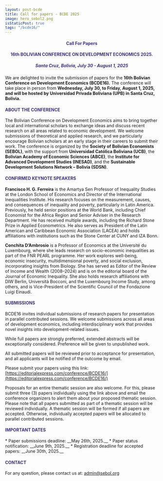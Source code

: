 ```yaml
---
layout: post-bcde
title: Call for papers - BCDE 2025
image: hero_sebol2.png
isStaticPost: true
tags: "/bcde16/"
---
```


<!-- <meta http-equiv="refresh" content="0; url=https://bcde15.sebol.org"> -->

<center><h4 style="color:#3C327C;"> <b>Call For Papers</b> </h4></center>
<center><h4 style="color:#3C327C;"> <b>16th BOLIVIAN CONFERENCE ON DEVELOPMENT ECONOMICS 2025.</b></h4></center>
<center><h5 style="color:#3C327C;"> Santa Cruz, Bolivia, July 30 - August 1, 2025
</h5></center>

We are delighted to invite the submission of papers for the **16th Bolivian Conference on Development Economics (BCDE16).** The conference will take place in person from **Wednesday, July 30, to Friday, August 1, 2025, and will be hosted by Universidad Privada Boliviana (UPB) in Santa Cruz, Bolivia.**

<h4 style="color:#3C327C;"> ABOUT THE CONFERENCE</h4>

The Bolivian Conference on Development Economics aims to bring together local and international scholars to exchange ideas and discuss recent research on all areas related to economic development. We welcome submissions of theoretical and applied research, and we particularly encourage Bolivian scholars at an early stage in their careers to submit their work.
The conference is organized by the **Society of Bolivian Economists (SEBOL)**, with the support from **Universidad Católica Boliviana (UCB)**, the **Bolivian Academy of Economic Sciences (ABCE)**, the **Institute for Advanced Development Studies (INESAD)**, and the **Sustainable Development Solutions Network – Bolivia (SDSN)**.

<h4 style="color:#3C327C;"> CONFIRMED KEYNOTE SPEAKERS</h4>

**Francisco H. G. Ferreira** is the Amartya Sen Professor of Inequality Studies at the London School of Economics and Director of the International Inequalities Institute. His research focuses on the measurement, causes, and consequences of inequality and poverty, particularly in Latin America. Previously, he held senior positions at the World Bank, including Chief Economist for the Africa Region and Senior Adviser in the Research Department. He has received multiple awards, including the Richard Stone Prize in Applied Econometrics. He also serves as President of the Latin American and Caribbean Economic Association (LACEA) and holds affiliations with institutions such as the Stone Center at CUNY and IZA Bonn.

**Conchita D’Ambrosio** is a Professor of Economics at the Université du Luxembourg, where she leads research on socio-economic inequalities as part of the FNR PEARL programme. Her work explores well-being, economic insecurity, multidimensional poverty, and social exclusion, incorporating insights from Biology. She has served as Editor of the Review of Income and Wealth (2008–2024) and is on the editorial board of the Journal of Economic Inequality. She also holds research affiliations with DIW Berlin, Università Bocconi, and the Luxembourg Income Study, among others, and is Vice-President of the Scientific Council of the Fondazione Luigi Einaudi.

<h4 style="color:#3C327C;"> SUBMISSIONS</h4>

BCDE16 invites individual submissions of research papers for presentation in parallel contributed sessions. We welcome submissions across all areas of development economics, including interdisciplinary work that provides novel insights into development-related issues.

While full papers are strongly preferred, extended abstracts will be exceptionally considered. Preference will be given to unpublished work.

All submitted papers will be reviewed prior to acceptance for presentation, and all applicants will be notified of the outcome by email.

Please submit your papers using this link: [https://editorialexpress.com/conference/BCDE16/](https://editorialexpress.com/conference/BCDE16/)

Proposals for an entire thematic session are also welcome. For this, please submit three (3) papers individually using the link above and email the conference organizers to alert them about your proposed thematic session. Please note that all papers submitted as part of a thematic session will be reviewed individually. A thematic session will be formed if all papers are accepted. Otherwise, individually accepted papers will be allocated to parallel contributed sessions.

<h4 style="color:#3C327C;"> IMPORTANT DATES</h4>
* Paper submissions deadline: __May 26th, 2025.__
* Paper status notification: __June 9th, 2025.__
* Registration deadline for accepted papers:  __June 30th, 2025.__

<h4 style="color:#3C327C;"> CONTACT</h4>

For any question, please contact us at: [admin@sebol.org](mailto:admin@sebol.org)
